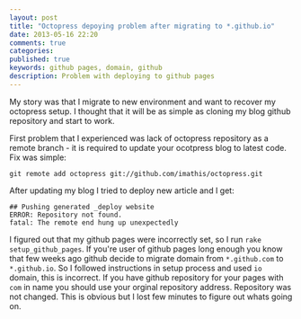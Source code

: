 ```yaml
---
layout: post
title: "Octopress depoying problem after migrating to *.github.io"
date: 2013-05-16 22:20
comments: true
categories: 
published: true
keywords: github pages, domain, github
description: Problem with deploying to github pages
---
```


My story was that I migrate to new environment and want to recover my octopress 
setup. I thought that it will be as simple as cloning my blog github repository
and start to work.

First problem that I experienced was lack of octopress repository as a remote 
branch - it is required to update your ocotpress blog to latest code. Fix was 
simple:
```
git remote add octopress git://github.com/imathis/octopress.git
```

After updating my blog I tried to deploy new article and I get:
```
## Pushing generated _deploy website
ERROR: Repository not found.
fatal: The remote end hung up unexpectedly
```

I figured out that my github pages were incorrectly set, so I run `rake 
setup_github_pages`. If you're user of github pages long enough you know that 
few weeks ago github decide to migrate domain from `*.github.com` to 
`*.github.io`. So I followed instructions in setup process and used `io` domain,
this is incorrect. If you have github repository for your pages with `com` in 
name you should use your orginal repository address. Repository was not changed.
This is obvious but I lost few minutes to figure out whats going on.
